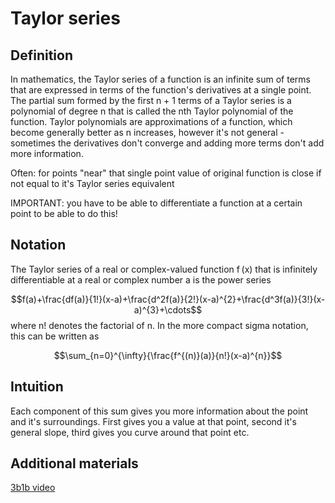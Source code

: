 # Taylor series
## Definition
In mathematics, the Taylor series of a function is an infinite sum of terms that are expressed in terms of the function's derivatives at a single point. The partial sum formed by the first n + 1 terms of a Taylor series is a polynomial of degree n that is called the nth Taylor polynomial of the function. Taylor polynomials are approximations of a function, which become generally better as n increases, however it's not general - sometimes the derivatives don't converge and adding more terms don't add more information.

Often: for points "near" that single point value of original function is close if not equal to it's Taylor series equivalent

IMPORTANT: you have to be able to differentiate a function at a certain point to be able to do this!

## Notation
The Taylor series of a real or complex-valued function f (x) that is infinitely differentiable at a real or complex number a is the power series

$$f(a)+\frac{df(a)}{1!}(x-a)+\frac{d^2f(a)}{2!}(x-a)^{2}+\frac{d^3f(a)}{3!}(x-a)^{3}+\cdots$$
where n! denotes the factorial of n. In the more compact sigma notation, this can be written as

$$\sum_{n=0}^{\infty}{\frac{f^{(n)}(a)}{n!}(x-a)^{n}}$$
## Intuition
Each component of this sum gives you more information about the point and it's surroundings. First gives you a value at that point, second it's general slope, third gives you curve around that point etc.

## Additional materials
[3b1b video](https://www.youtube.com/watch?v=3d6DsjIBzJ4)
